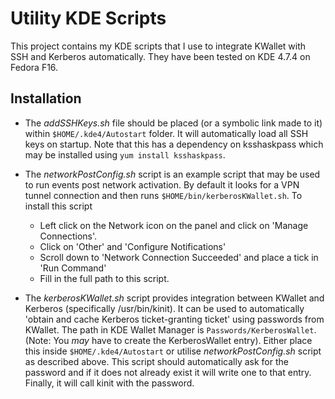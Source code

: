 Utility KDE Scripts
===================

This project contains my KDE scripts that I use to integrate KWallet with SSH and Kerberos automatically. They have been tested on KDE 4.7.4 on Fedora F16.

Installation
------------

* The _addSSHKeys.sh_ file should be placed (or a symbolic link made to it) within `$HOME/.kde4/Autostart` folder. It will automatically load all SSH keys on startup. Note that this has a dependency on ksshaskpass which may be installed using `yum install ksshaskpass`.

* The _networkPostConfig.sh_ script is an example script that may be used to run events post network activation. By default it looks for a VPN tunnel connection and then runs `$HOME/bin/kerberosKWallet.sh`. To install this script
    * Left click on the Network icon on the panel and click on 'Manage Connections'.
    * Click on 'Other' and 'Configure Notifications'
    * Scroll down to 'Network Connection Succeeded' and place a tick in 'Run Command'
    * Fill in the full path to this script.

* The _kerberosKWallet.sh_ script provides integration between KWallet and Kerberos (specifically /usr/bin/kinit). It can be used to automatically 'obtain and cache Kerberos ticket-granting ticket' using passwords from KWallet. The path in KDE Wallet Manager is `Passwords/KerberosWallet`. (Note: You *may* have to create the KerberosWallet entry). Either place this inside `$HOME/.kde4/Autostart` or utilise _networkPostConfig.sh_ script as described above. This script should automatically ask for the password and if it does not already exist it will write one to that entry. Finally, it will call kinit with the password.
